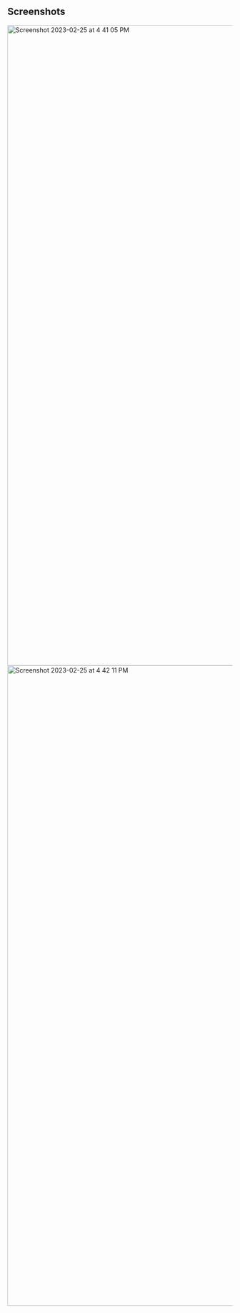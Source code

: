 Screenshots
---------------------
<img width="1435" alt="Screenshot 2023-02-25 at 4 41 05 PM" src="https://user-images.githubusercontent.com/72799681/221354803-feeb19f1-2f94-499f-9cd7-7e216b0dd383.png">
<img width="1435" alt="Screenshot 2023-02-25 at 4 42 11 PM" src="https://user-images.githubusercontent.com/72799681/221354807-e83ca9c9-cb92-4600-8864-2bbca160ae99.png">
